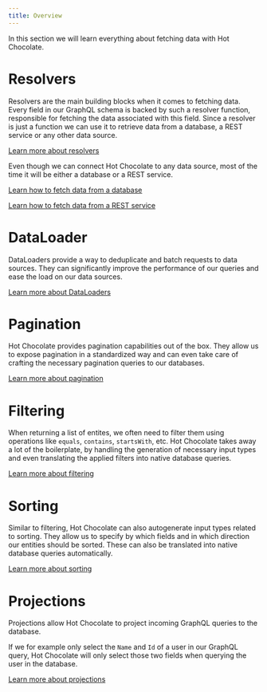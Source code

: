 ```yaml
---
title: Overview
---
```


In this section we will learn everything about fetching data with Hot Chocolate.

# Resolvers

Resolvers are the main building blocks when it comes to fetching data. Every field in our GraphQL schema is backed by such a resolver function, responsible for fetching the data associated with this field. Since a resolver is just a function we can use it to retrieve data from a database, a REST service or any other data source.

[Learn more about resolvers](/docs/hotchocolate/fetching-data/resolvers)

Even though we can connect Hot Chocolate to any data source, most of the time it will be either a database or a REST service.

[Learn how to fetch data from a database](/docs/hotchocolate/fetching-data/fetching-from-databases)

[Learn how to fetch data from a REST service](/docs/hotchocolate/fetching-data/fetching-from-rest)

# DataLoader

DataLoaders provide a way to deduplicate and batch requests to data sources. They can significantly improve the performance of our queries and ease the load on our data sources.

[Learn more about DataLoaders](/docs/hotchocolate/fetching-data/dataloader)

# Pagination

Hot Chocolate provides pagination capabilities out of the box. They allow us to expose pagination in a standardized way and can even take care of crafting the necessary pagination queries to our databases.

[Learn more about pagination](/docs/hotchocolate/fetching-data/pagination)

# Filtering

When returning a list of entites, we often need to filter them using operations like `equals`, `contains`, `startsWith`, etc. Hot Chocolate takes away a lot of the boilerplate, by handling the generation of necessary input types and even translating the applied filters into native database queries.

[Learn more about filtering](/docs/hotchocolate/fetching-data/filtering)

# Sorting

Similar to filtering, Hot Chocolate can also autogenerate input types related to sorting. They allow us to specify by which fields and in which direction our entities should be sorted. These can also be translated into native database queries automatically.

[Learn more about sorting](/docs/hotchocolate/fetching-data/sorting)

# Projections

Projections allow Hot Chocolate to project incoming GraphQL queries to the database.

If we for example only select the `Name` and `Id` of a user in our GraphQL query, Hot Chocolate will only select those two fields when querying the user in the database.

[Learn more about projections](/docs/hotchocolate/fetching-data/projections)
